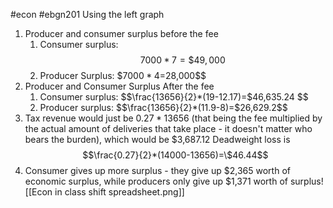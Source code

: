 #econ #ebgn201 
Using the left graph

1. Producer and consumer surplus before the fee
	1. Consumer surplus: $$7000*7=\$49,000 $$
	2. Producer Surplus: $$7000*4=$28,000$$
2. Producer and Consumer Surplus After the fee
	1. Consumer surplus: $$\frac{13656}{2}*(19-12.17)=$46,635.24 $$
	2. Producer surplus: $$\frac{13656}{2}*(11.9-8)=$26,629.2$$
3. Tax revenue would just be $0.27*13656$ (that being the fee multiplied by the actual amount of deliveries that take place - it doesn't matter who bears the burden), which would be $3,687.12
   Deadweight loss is $$\frac{0.27}{2}*(14000-13656)=\$46.44$$
4. Consumer gives up more surplus - they give up $2,365 worth of economic surplus, while producers only give up $1,371 worth of surplus![[Econ in class shift spreadsheet.png]]
